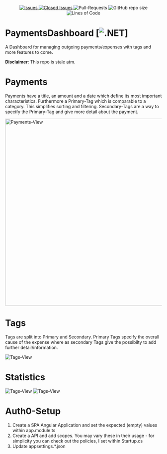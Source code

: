 <p align="center">
  <a href="https://github.com/MichaelHolley/PaymentsDashboard/issues">
    <img src="https://img.shields.io/github/issues/MichaelHolley/PaymentsDashboard" alt="Issues"/>
  </a>
  <a href="https://github.com/MichaelHolley/PaymentsDashboard/issues?q=is%3Aissue+is%3Aclosed">
    <img src="https://img.shields.io/github/issues-closed-raw/MichaelHolley/PaymentsDashboard" alt="Closed Issues"/>
  </a
  <a href="https://github.com/MichaelHolley/PaymentsDashboard/pulls">
    <img src="https://img.shields.io/github/issues-pr/MichaelHolley/PaymentsDashboard" alt="Pull-Requests"/>
  </a>
  <img src="https://img.shields.io/github/repo-size/MichaelHolley/PaymentsDashboard" alt="GitHub repo size"/>
  <img src="https://img.shields.io/tokei/lines/github/MichaelHolley/PaymentsDashboard" alt="Lines of Code"/>
</p>

# PaymentsDashboard [![.NET](https://github.com/MichaelHolley/PaymentsDashboard/actions/workflows/CI.yml/badge.svg?branch=master)]
A Dashboard for managing outgoing payments/expenses with tags and more features to come.

**Disclaimer**: This repo is stale atm.

# Payments
Payments have a title, an amount and a date which define its most important characteristics. Furthermore a Primary-Tag which is comparable to a category. This simplifies sorting and filtering.
Secondary-Tags are a way to specify the Primary-Tag and give more detail about the payment.

<img src="https://i.imgur.com/Qy0Ohm6.png" alt="Payments-View" height="600"/>

# Tags
Tags are split into Primary and Secondary. Primary Tags specify the overall cause of the expense where as secondary Tags give the possibilty to add further detail/information.

<img src="https://i.imgur.com/wCcjOyU.png" alt="Tags-View"/>

# Statistics
<img src="https://i.imgur.com/zFD8XRa.png" alt="Tags-View"/>
<img src="https://i.imgur.com/4vmmhg6.png" alt="Tags-View"/>

# Auth0-Setup
1. Create a SPA Angular Application and set the expected (empty) values within app.module.ts
2. Create a API and add scopes. You may vary these in their usage - for simplicity you can check out the policies, I set within Startup.cs
3. Update appsettings.*.json
